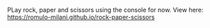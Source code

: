 PLay rock, paper and scissors using the console for now. View here:
https://romulo-milani.github.io/rock-paper-scissors